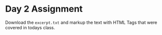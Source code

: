 # Day 2 Assignment

Download the `excerpt.txt` and markup the text with HTML Tags that were covered in todays class.
